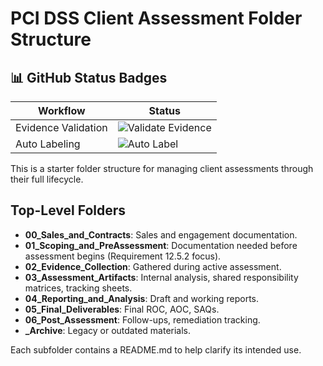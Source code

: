 # PCI DSS Client Assessment Folder Structure


## 📊 GitHub Status Badges

| Workflow | Status |
|----------|--------|
| Evidence Validation | ![Validate Evidence](https://github.com/scottnorton-io/PCIcology-Assessment-Starter-Kit/actions/workflows/validate-evidence.yml/badge.svg) |
| Auto Labeling | ![Auto Label](https://github.com/scottnorton-io/PCIcology-Assessment-Starter-Kit/actions/workflows/auto-label.yml/badge.svg) |

This is a starter folder structure for managing client assessments through their full lifecycle.

## Top-Level Folders

- **00_Sales_and_Contracts**: Sales and engagement documentation.
- **01_Scoping_and_PreAssessment**: Documentation needed before assessment begins (Requirement 12.5.2 focus).
- **02_Evidence_Collection**: Gathered during active assessment.
- **03_Assessment_Artifacts**: Internal analysis, shared responsibility matrices, tracking sheets.
- **04_Reporting_and_Analysis**: Draft and working reports.
- **05_Final_Deliverables**: Final ROC, AOC, SAQs.
- **06_Post_Assessment**: Follow-ups, remediation tracking.
- **_Archive**: Legacy or outdated materials.

Each subfolder contains a README.md to help clarify its intended use.
